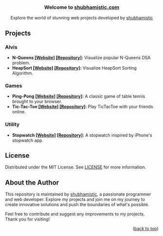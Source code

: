 <a name="readme-top"></a>

<div align="center">
  <h3 align="center">Welcome to 
    <a href="https://shubhamistic.com/">shubhamistic.com</a>
  </h3>

  <p align="center">
    Explore the world of stunning web projects developed by
    <a href="https://github.com/shubhamistic/shubhamistic.github.io">
        shubhamistic
    </a>
  </p>
</div>


## Projects

### Alvis
- **N-Queens [[Website]](https://shubhamistic.github.io/alvis/n-queens) [[Repository]](/alvis/n-queens):**
  Visualize popular N-Queens DSA problem.
- **HeapSort [[Website]](https://heapsortvisualizer.web.app/) [[Repository]](https://github.com/shubhamistic/heap-sort-visualizer):**
    Visualize HeapSort Sorting Algorithm.

### Games
- **Ping-Pong [[Website]](https://shubhamistic.github.io/games/ping-pong) [[Repository]](/games/ping-pong):**
    A classic game of table tennis brought to your browser.
- **Tic-Tac-Toe [[Website]](https://shubhamistic.github.io/games/tictactoe) [[Repository]](/games/tictactoe):**
    Play TicTacToe with your friends online.

### Utility
- **Stopwatch [[Website]](https://shubhamistic.github.io/utility/stopwatch) [[Repository]](/utility/stopwatch):**
    A stopwatch inspired by iPhone's stopwatch app.


## License
Distributed under the MIT License. See [LICENSE](LICENSE) for more information.


## About the Author
This repository is maintained by [shubhamistic](https://github.com/shubhamistic), a passionate programmer and web developer. Explore my projects and join me on my journey to create innovative solutions and push the boundaries of what's possible.

Feel free to contribute and suggest any improvements to my projects. Thank you for visiting!

<!-- You can add other cool things here, such as a table of contents, project screenshots, or links to related resources -->

<p align="right">(<a href="#readme-top">back to top</a>)</p>
